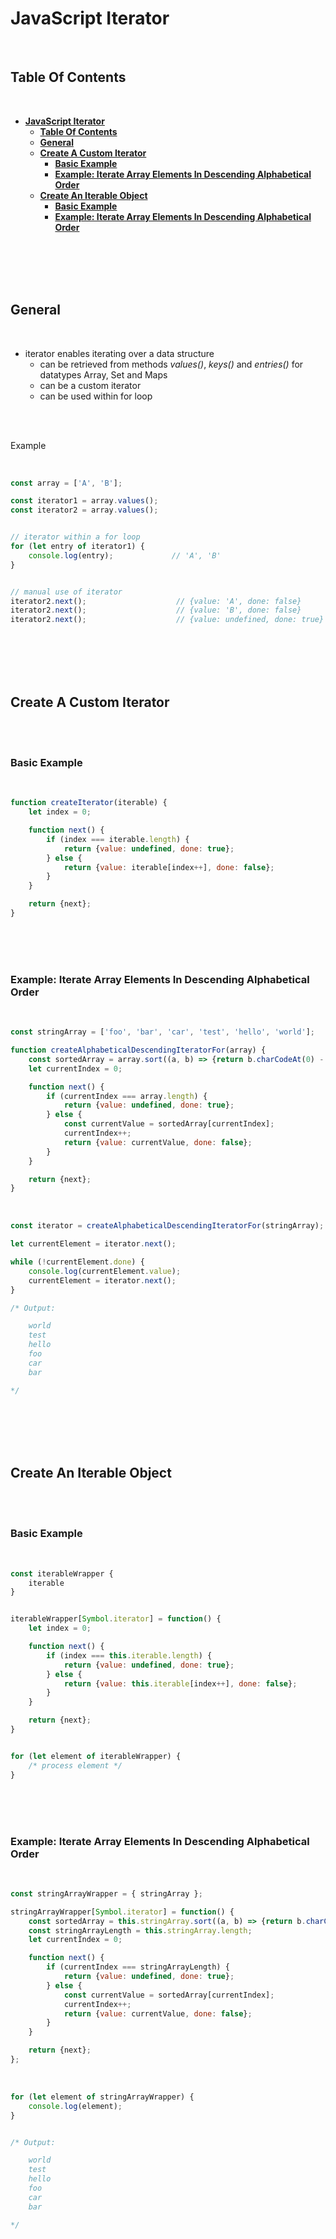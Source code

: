 # **JavaScript Iterator**
<br>

## **Table Of Contents**
<br>

- [**JavaScript Iterator**](#javascript-iterator)
  - [**Table Of Contents**](#table-of-contents)
  - [**General**](#general)
  - [**Create A Custom Iterator**](#create-a-custom-iterator)
    - [**Basic Example**](#basic-example)
    - [**Example: Iterate Array Elements In Descending Alphabetical Order**](#example-iterate-array-elements-in-descending-alphabetical-order)
  - [**Create An Iterable Object**](#create-an-iterable-object)
    - [**Basic Example**](#basic-example-1)
    - [**Example: Iterate Array Elements In Descending Alphabetical Order**](#example-iterate-array-elements-in-descending-alphabetical-order-1)

<br>
<br>
<br>
<br>

## **General**
<br>

* iterator enables iterating over a data structure
  * can be retrieved from methods _values()_, _keys()_ and _entries()_ for datatypes Array, Set and Maps 
  * can be a custom iterator
  * can be used within for loop

<br>
<br>

Example

<br>

```javascript
const array = ['A', 'B'];

const iterator1 = array.values();
const iterator2 = array.values();


// iterator within a for loop
for (let entry of iterator1) {
    console.log(entry);             // 'A', 'B'
}


// manual use of iterator
iterator2.next();                    // {value: 'A', done: false}
iterator2.next();                    // {value: 'B', done: false}
iterator2.next();                    // {value: undefined, done: true}
```

<br>
<br>
<br>
<br>

## **Create A Custom Iterator**
<br>
<br>

### **Basic Example**
<br>

```javascript
function createIterator(iterable) {
    let index = 0;

    function next() {
        if (index === iterable.length) {
            return {value: undefined, done: true};
        } else {
            return {value: iterable[index++], done: false};
        }
    }

    return {next};
}
```

<br>
<br>
<br>

### **Example: Iterate Array Elements In Descending Alphabetical Order**
<br>

```javascript
const stringArray = ['foo', 'bar', 'car', 'test', 'hello', 'world'];

function createAlphabeticalDescendingIteratorFor(array) {
    const sortedArray = array.sort((a, b) => {return b.charCodeAt(0) - a.charCodeAt(0)});
    let currentIndex = 0;

    function next() {
        if (currentIndex === array.length) {
            return {value: undefined, done: true};
        } else {
            const currentValue = sortedArray[currentIndex];
            currentIndex++;
            return {value: currentValue, done: false};
        }
    }

    return {next};
}
```

<br>

```javascript
const iterator = createAlphabeticalDescendingIteratorFor(stringArray);

let currentElement = iterator.next();

while (!currentElement.done) {
    console.log(currentElement.value);
    currentElement = iterator.next();
}

/* Output:

    world
    test
    hello
    foo
    car
    bar

*/
```

<br>
<br>
<br>
<br>

## **Create An Iterable Object**
<br>
<br>

### **Basic Example**
<br>

```javascript
const iterableWrapper {
    iterable
}


iterableWrapper[Symbol.iterator] = function() {
    let index = 0;

    function next() {
        if (index === this.iterable.length) {
            return {value: undefined, done: true};
        } else {
            return {value: this.iterable[index++], done: false};
        }
    }

    return {next};
}


for (let element of iterableWrapper) {
    /* process element */
}
```

<br>
<br>
<br>

### **Example: Iterate Array Elements In Descending Alphabetical Order**
<br>

```javascript
const stringArrayWrapper = { stringArray };

stringArrayWrapper[Symbol.iterator] = function() {
    const sortedArray = this.stringArray.sort((a, b) => {return b.charCodeAt(0) - a.charCodeAt(0)});
    const stringArrayLength = this.stringArray.length;
    let currentIndex = 0;

    function next() {
        if (currentIndex === stringArrayLength) {
            return {value: undefined, done: true};
        } else {
            const currentValue = sortedArray[currentIndex];
            currentIndex++;
            return {value: currentValue, done: false};
        }
    }

    return {next};
};
```

<br>

```javascript
for (let element of stringArrayWrapper) {
    console.log(element);
}


/* Output:

    world
    test
    hello
    foo
    car
    bar

*/
```
